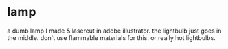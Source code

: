 lamp
====

a dumb lamp I made & lasercut in adobe illustrator.
the lightbulb just goes in the middle. don't use flammable materials for this. or really hot lightbulbs.
